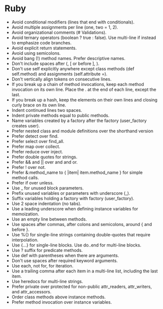 Ruby
====
* Avoid conditional modifiers (lines that end with conditionals).
* Avoid multiple assignments per line (one, two = 1, 2).
* Avoid organizational comments (# Validations).
* Avoid ternary operators (boolean ? true : false). Use multi-line if instead to emphasize code branches.
* Avoid explicit return statements.
* Avoid using semicolons.
* Avoid bang (!) method names. Prefer descriptive names.
* Don't include spaces after (, [ or before ], ).
* Don't use self explicitly anywhere except class methods (def self.method) and assignments (self.attribute =).
* Don't vertically align tokens on consecutive lines.
* If you break up a chain of method invocations, keep each method invocation on its own line. Place the . at the end of each line, except the last.
* If you break up a hash, keep the elements on their own lines and closing curly brace on its own line.
* Indent continued lines two spaces.
* Indent private methods equal to public methods.
* Name variables created by a factory after the factory (user_factory creates user).
* Prefer nested class and module definitions over the shorthand version
* Prefer detect over find.
* Prefer select over find_all.
* Prefer map over collect.
* Prefer reduce over inject.
* Prefer double quotes for strings.
* Prefer && and || over and and or.
* Prefer ! over not.
* Prefer &:method_name to { |item| item.method_name } for simple method calls.
* Prefer if over unless.
* Use _ for unused block parameters.
* Prefix unused variables or parameters with underscore (_).
* Suffix variables holding a factory with factory (user_factory).
* Use 2 space indentation (no tabs).
* Use a leading underscore when defining instance variables for memoization.
* Use an empty line between methods.
* Use spaces after commas, after colons and semicolons, around { and before }.
* Use %{} for single-line strings containing double-quotes that require interpolation.
* Use {...} for single-line blocks. Use do..end for multi-line blocks.
* Use ? suffix for predicate methods.
* Use def with parentheses when there are arguments.
* Don't use spaces after required keyword arguments.
* Use each, not for, for iteration.
* Use a trailing comma after each item in a multi-line list, including the last item.
* Use heredocs for multi-line strings.
* Prefer private over protected for non-public attr_readers, attr_writers, and attr_accessors.
* Order class methods above instance methods.
* Prefer method invocation over instance variables.
